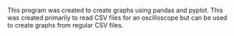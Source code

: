 This program was created to create graphs using pandas and pyplot. This was created primarily to read CSV files for an oscilloscope but can be used to create graphs from regular CSV files.
